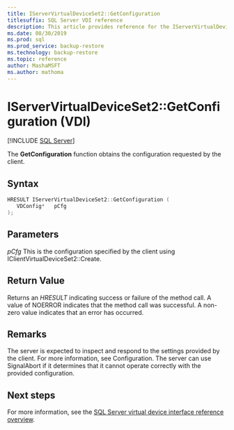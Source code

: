 ```yaml
---
title: IServerVirtualDeviceSet2::GetConfiguration
titlesuffix: SQL Server VDI reference
description: This article provides reference for the IServerVirtualDeviceSet2::GetConfiguration command.
ms.date: 08/30/2019
ms.prod: sql
ms.prod_service: backup-restore
ms.technology: backup-restore
ms.topic: reference
author: MashaMSFT
ms.author: mathoma
---
```


# IServerVirtualDeviceSet2::GetConfiguration (VDI)

[!INCLUDE [SQL Server](../../../includes/applies-to-version/sqlserver.md)]

The **GetConfiguration** function obtains the configuration requested by the client.

## Syntax

```c
HRESULT IServerVirtualDeviceSet2::GetConfiguration (
   VDConfig*   pCfg
);
```

## Parameters

*pCfg*
This is the configuration specified by the client using IClientVirtualDeviceSet2::Create.

## Return Value

Returns an *HRESULT* indicating success or failure of the method call. A value of NOERROR indicates that the method call was successful. A non-zero value indicates that an error has occurred.

## Remarks

The server is expected to inspect and respond to the settings provided by the client. For more information, see Configuration. The server can use SignalAbort if it determines that it cannot operate correctly with the provided configuration.

## Next steps

For more information, see the [SQL Server virtual device interface reference overview](reference-virtual-device-interface.md).